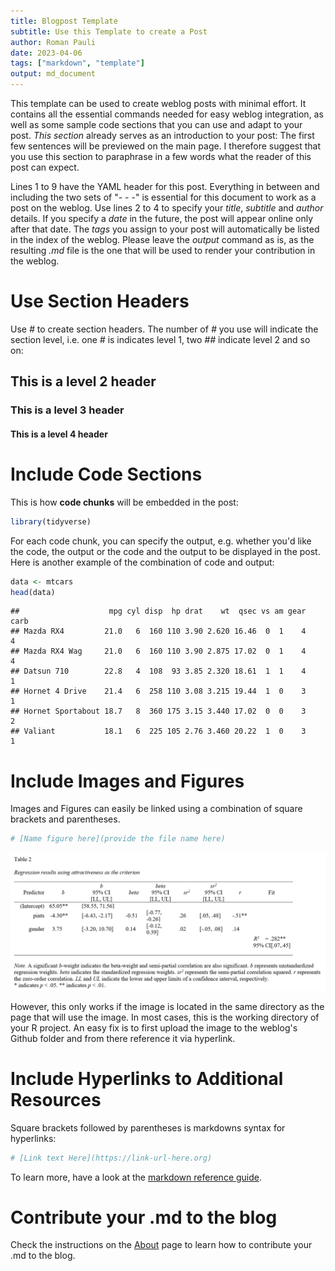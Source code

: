 ```yaml
---
title: Blogpost Template
subtitle: Use this Template to create a Post
author: Roman Pauli
date: 2023-04-06
tags: ["markdown", "template"]
output: md_document
---
```


This template can be used to create weblog posts with minimal effort. It contains all the essential commands needed for easy weblog integration, as well as some sample code sections that you can use and adapt to your post.
*This section* already serves as an introduction to your post: The first few sentences will be previewed on the main page. I therefore suggest that you use this section to paraphrase in a few words what the reader of this post can expect.

Lines 1 to 9 have the YAML header for this post. Everything in between and including the two sets of "- - -" is essential for this document to work as a post on the weblog. Use lines 2 to 4 to specify your *title*, *subtitle* and *author* details. If you specify a *date* in the future, the post will appear online only after that date. The *tags* you assign to your post will automatically be listed in the index of the weblog. Please leave the *output* command as is, as the resulting *.md* file is the one that will be used to render your contribution in the weblog.

  

# Use Section Headers

Use *#* to create section headers. The number of *#* you use will indicate the section level, i.e. one *#* is indicates level 1, two *##* indicate level 2 and so on:

## This is a level 2 header
### This is a level 3 header
#### This is a level 4 header

  

# Include Code Sections

This is how **code chunks** will be embedded in the post:


```r
library(tidyverse)
```

For each code chunk, you can specify the output, e.g. whether you'd like the code, the output or the code and the output to be displayed in the post.
Here is another example of the combination of code and output:


```r
data <- mtcars
head(data)
```

```
##                    mpg cyl disp  hp drat    wt  qsec vs am gear carb
## Mazda RX4         21.0   6  160 110 3.90 2.620 16.46  0  1    4    4
## Mazda RX4 Wag     21.0   6  160 110 3.90 2.875 17.02  0  1    4    4
## Datsun 710        22.8   4  108  93 3.85 2.320 18.61  1  1    4    1
## Hornet 4 Drive    21.4   6  258 110 3.08 3.215 19.44  1  0    3    1
## Hornet Sportabout 18.7   8  360 175 3.15 3.440 17.02  0  0    3    2
## Valiant           18.1   6  225 105 2.76 3.460 20.22  1  0    3    1
```

  

# Include Images and Figures

Images and Figures can easily be linked using a combination of square brackets and parentheses.


```r
# [Name figure here](provide the file name here)
```

![Table 1: Correlations of Study Variables](https://raw.githubusercontent.com/paulirom/CodeClub/main/Table2_APA.png)

However, this only works if the image is located in the same directory as the page that will use the image. In most cases, this is the working directory of your R project.
An easy fix is to first upload the image to the weblog's Github folder and from there reference it via hyperlink.

  

# Include Hyperlinks to Additional Resources

Square brackets followed by parentheses is markdowns syntax for hyperlinks:


```r
# [Link text Here](https://link-url-here.org)
```
  
To learn more, have a look at the [markdown reference guide](https://www.rstudio.com/wp-content/uploads/2015/03/rmarkdown-reference.pdf).

  

# Contribute your .md to the blog

Check the instructions on the [About](https://ukarcodeclub.netlify.app/page/about/) page to learn how to contribute your .md to the blog.
